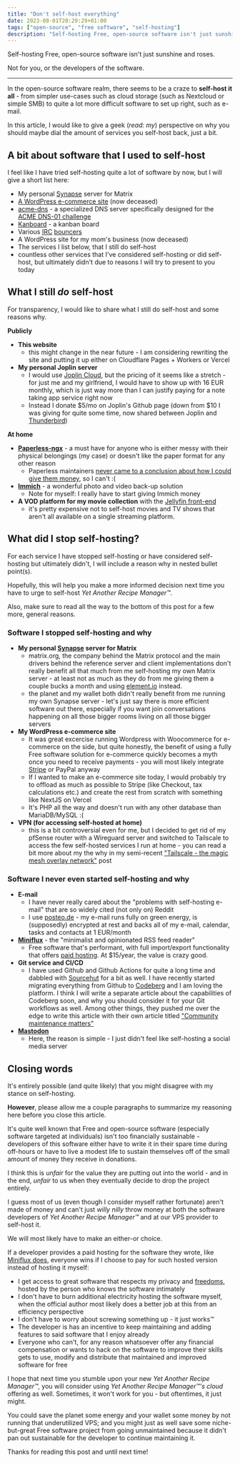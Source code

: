 ```yaml
---
title: "Don't self-host everything"
date: 2023-08-01T20:29:29+01:00
tags: ["open-source", "free software", "self-hosting"]
description: "Self-hosting Free, open-source software isn't just sunshine and roses. Not for you, or the developers of the software."
---
```


Self-hosting Free, open-source software isn't just sunshine and roses.

Not for you, or the developers of the software.

<!--more-->

---

In the open-source software realm, there seems to be a craze to **self-host it all** - from simpler use-cases such as cloud storage (such as Nextcloud or simple SMB) to quite a lot more difficult software to set up right, such as e-mail.

In this article, I would like to give a geek (_read: my_) perspective on why you should maybe dial the amount of services you self-host back, just a bit.

## A bit about software that I used to self-host

I feel like I have tried self-hosting quite a lot of software by now, but I will give a short list here:

- My personal [Synapse](https://github.com/matrix-org/synapse) server for Matrix
- [A WordPress e-commerce site](https://qweebs.com/) (now deceased)
- [acme-dns](https://github.com/joohoi/acme-dns) - a specialized DNS server specifically designed for the [ACME DNS-01 challenge](https://letsencrypt.org/docs/challenge-types/#dns-01-challenge)
- [Kanboard](https://kanboard.org/) - a kanban board
- Various [IRC](https://sr.ht/~emersion/soju/) [bouncers](https://github.com/znc/znc)
- A WordPress site for my mom's business (now deceased)
- The services I list below, that I still do self-host
- countless other services that I've considered self-hosting or did self-host, but ultimately didn't due to reasons I will try to present to you today

## What I still _do_ self-host

For transparency, I would like to share what I still do self-host and some reasons why.

**Publicly**

- **This website**
  - this might change in the near future - I am considering rewriting the site and putting it up either on Cloudflare Pages + Workers or Vercel
- **My personal Joplin server**
  - I would use [Joplin Cloud](https://joplinapp.org/plans/), but the pricing of it seems like a stretch - for just me and my girlfriend, I would have to show up with 16 EUR monthly, which is just way more than I can justify paying for a note taking app service right now
  - Instead I donate $5/mo on Joplin's Github page (down from $10 I was giving for quite some time, now shared between Joplin and [Thunderbird](https://www.thunderbird.net/en-US/))

**At home**

- [**Paperless-ngx**](https://github.com/paperless-ngx/paperless-ngx) - a must have for anyone who is either messy with their physical belongings (my case) or doesn't like the paper format for any other reason
  - Paperless maintainers [never came to a conclusion about how I could give them money](https://github.com/paperless-ngx/paperless-ngx/discussions/256), so I can't :(
- [**Immich**](https://github.com/immich-app/immich) - a wonderful photo and video back-up solution
  - Note for myself: I really have to start giving Immich money
- **A VOD platform for my movie collection** with the [Jellyfin front-end](https://jellyfin.org/)
  - it's pretty expensive not to self-host movies and TV shows that aren't all available on a single streaming platform.

## What did I stop self-hosting?

For each service I have stopped self-hosting or have considered self-hosting but ultimately didn't, I will include a reason why in nested bullet point(s).

Hopefully, this will help you make a more informed decision next time you have to urge to self-host _Yet Another Recipe Manager™_.

Also, make sure to read all the way to the bottom of this post for a few more, general reasons.

### Software I stopped self-hosting and why

- **My personal [Synapse](https://github.com/matrix-org/synapse) server for Matrix**
  - matrix.org, the company behind the Matrix protocol and the main drivers behind the reference server and client implementations don't really benefit all that much from me self-hosting my own Matrix server - at least not as much as they do from me giving them a couple bucks a month and using [element.io](https://app.element.io) instead.
  - the planet and my wallet both didn't really benefit from me running my own Synapse server - let's just say there is more efficient software out there, especially if you want join conversations happening on all those bigger rooms living on all those bigger servers
- **My WordPress e-commerce site**
  - It was great excercise running Wordpress with Woocommerce for e-commerce on the side, but quite honestly, the benefit of using a fully Free software solution for e-commerce quickly becomes a myth once you need to receive payments - you will most likely integrate [Stripe](https://stripe.com) or PayPal anyway
  - If I wanted to make an e-commerce site today, I would probably try to offload as much as possible to Stripe (like Checkout, tax calculations etc.) and create the rest from scratch with something like NextJS on Vercel
  - It's PHP all the way and doesn't run with any other database than MariaDB/MySQL :(
- **VPN (for accessing self-hosted at home)**
  - this is a bit controversial even for me, but I decided to get rid of my pfSense router with a Wireguard server and switched to Tailscale to access the few self-hosted services I run at home - you can read a bit more about my the why in my semi-recent ["Tailscale - the magic mesh overlay network"](/posts/tailscale/) post

### Software I never even started self-hosting and why

- **E-mail**
  - I have never really cared about the "problems with self-hosting e-mail" that are so widely cited (not only on) Reddit
  - I use [posteo.de](https://posteo.de) - my e-mail runs fully on green energy, is (supposedly) encrypted at rest and backs all of my e-mail, calendar, tasks and contacts at 1 EUR/month
- [**Miniflux**](https://miniflux.app/) - the "minimalist and opinionated RSS feed reader"
  - Free software that's performant, with full import/export functionality that offers [paid hosting](https://miniflux.app/hosting.html). At $15/year, the value is crazy good.
- **Git service and CI/CD**
  - I have used Github and Github Actions for quite a long time and dabbled with [Sourcehut](https://sourcehut.org/) for a bit as well. I have recently started migrating everything from Github to [Codeberg](https://codeberg.org/) and I am loving the platform. I think I will write a separate article about the capabilities of Codeberg soon, and why you should consider it for your Git workflows as well. Among other things, they pushed me over the edge to write this article with their own article titled ["Community maintenance matters"](https://blog.codeberg.org/community-maintenance-matters.html)
- **[Mastodon](https://joinmastodon.org/)**
  - Here, the reason is simple - I just didn't feel like self-hosting a social media server

## Closing words

It's entirely possible (and quite likely) that you might disagree with my stance on self-hosting.

**However**, please allow me a couple paragraphs to summarize my reasoning here before you close this article.

It's quite well known that Free and open-source software (especially software targeted at individuals) isn't too financially sustainable - developers of this software either have to write it in their spare time during off-hours or have to live a modest life to sustain themselves off of the small amount of money they receive in donations.

I think this is _unfair_ for the value they are putting out into the world - and in the end, _unfair_ to us when they eventually decide to drop the project entirely.

I guess most of us (even though I consider myself rather fortunate) aren't made of money and can't just _willy nilly_ throw money at both the software developers of _Yet Another Recipe Manager™_ and at our VPS provider to self-host it.

We will most likely have to make an either-or choice.

If a developer provides a paid hosting for the software they wrote, like [Miniflux does](https://miniflux.app/hosting.html), everyone wins if I choose to pay for such hosted version instead of hosting it myself:

- I get access to great software that respects my privacy and [freedoms](https://writefreesoftware.org/learn/four-freedoms), hosted by the person who knows the software intimately
- I don't have to burn additional electricity hosting the software myself, when the official author most likely does a better job at this from an efficiency perspective
- I don't have to worry about screwing something up - it just works™
- The developer is has an incentive to keep maintaining and adding features to said software that I enjoy already
- Everyone who can't, for any reason whatsoever offer any financial compensation or wants to hack on the software to improve their skills gets to use, modify and distribute that maintained and improved software for free

I hope that next time you stumble upon your new _Yet Another Recipe Manager™_, you will consider using _Yet Another Recipe Manager™'s cloud_ offering as well. Sometimes, it won't work for you - but oftentimes, it just might.

You could save the planet some energy and your wallet some money by not running that underutilized VPS; and you might just as well save some niche-but-great Free software project from going unmaintained because it didn't pan out sustainable for the developer to continue maintaining it.

Thanks for reading this post and until next time!
